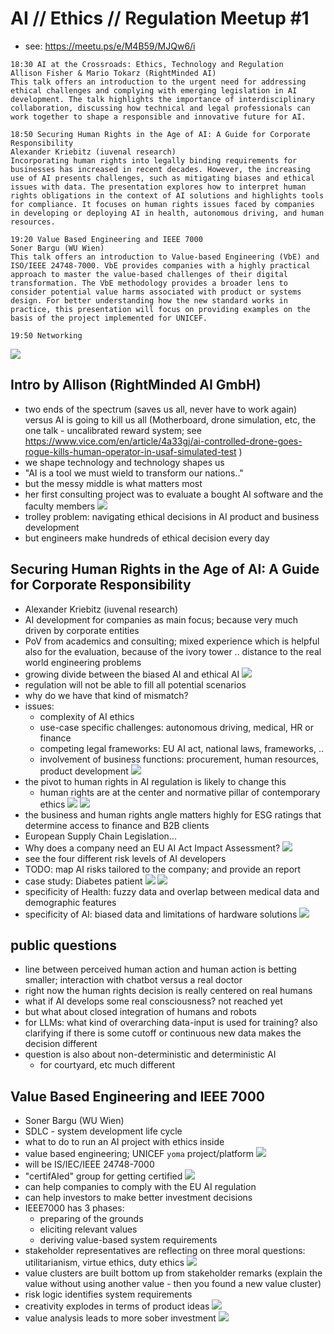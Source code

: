 # AI // Ethics // Regulation Meetup #1

* see: https://meetu.ps/e/M4B59/MJQw6/i
```
18:30 AI at the Crossroads: Ethics, Technology and Regulation
Allison Fisher & Mario Tokarz (RightMinded AI)
This talk offers an introduction to the urgent need for addressing ethical challenges and complying with emerging legislation in AI development. The talk highlights the importance of interdisciplinary collaboration, discussing how technical and legal professionals can work together to shape a responsible and innovative future for AI.

18:50 Securing Human Rights in the Age of AI: A Guide for Corporate Responsibility
Alexander Kriebitz (iuvenal research)
Incorporating human rights into legally binding requirements for businesses has increased in recent decades. However, the increasing use of AI presents challenges, such as mitigating biases and ethical issues with data. The presentation explores how to interpret human rights obligations in the context of AI solutions and highlights tools for compliance. It focuses on human rights issues faced by companies in developing or deploying AI in health, autonomous driving, and human resources.

19:20 Value Based Engineering and IEEE 7000
Soner Bargu (WU Wien)
This talk offers an introduction to Value-based Engineering (VbE) and ISO/IEEE 24748-7000. VbE provides companies with a highly practical approach to master the value-based challenges of their digital transformation. The VbE methodology provides a broader lens to consider potential value harms associated with product or systems design. For better understanding how the new standard works in practice, this presentation will focus on providing examples on the basis of the project implemented for UNICEF.

19:50 Networking
```

![](img00.png)

## Intro by Allison (RightMinded AI GmbH)
* two ends of the spectrum (saves us all, never have to work again) versus AI is going to kill us all (Motherboard, drone simulation, etc, the one talk - uncalibrated reward system; see https://www.vice.com/en/article/4a33gj/ai-controlled-drone-goes-rogue-kills-human-operator-in-usaf-simulated-test )
* we shape technology and technology shapes us
* "AI is a tool we must wield to transform our nations.."
* but the messy middle is what matters most
* her first consulting project was to evaluate a bought AI software and the faculty members
![](img01.png)
* trolley problem: navigating ethical decisions in AI product and business development
* but engineers make hundreds of ethical decision every day

## Securing Human Rights in the Age of AI: A Guide for Corporate Responsibility
* Alexander Kriebitz (iuvenal research)
* AI development for companies as main focus; because very much driven by corporate entities
* PoV from academics and consulting; mixed experience which is helpful also for the evaluation, because of the ivory tower .. distance to the real world engineering problems
* growing divide between the biased AI and ethical AI
![](img02.png)
* regulation will not be able to fill all potential scenarios
* why do we have that kind of mismatch?
* issues:
  * complexity of AI ethics
  * use-case specific challenges: autonomous driving, medical, HR or finance
  * competing legal frameworks: EU AI act, national laws, frameworks, ..
  * involvement of business functions: procurement, human resources, product development
![](img03.png)
* the pivot to human rights in AI regulation is likely to change this
  * human rights are at the center and normative pillar of contemporary ethics
![](img04.png)
![](img05.png)
* the business and human rights angle matters highly for ESG ratings that determine access to finance and B2B clients
* European Supply Chain Legislation...
* Why does a company need an EU AI Act Impact Assessment?
![](img06.png)
* see the four different risk levels of AI developers
* TODO: map AI risks tailored to the company; and provide an report
* case study: Diabetes patient
![](img07.png)
![](img08.png)
* specificity of Health: fuzzy data and overlap between medical data and demographic features
* specificity of AI: biased data and limitations of hardware solutions
![](img09.png)

## public questions
* line between perceived human action and human action is betting smaller; interaction with chatbot versus a real doctor
* right now the human rights decision is really centered on real humans
* what if AI develops some real consciousness? not reached yet
* but what about closed integration of humans and robots
* for LLMs: what kind of overarching data-input is used for training? also clarifying if there is some cutoff or continuous new data makes the decision different
* question is also about non-deterministic and deterministic AI
  * for courtyard, etc much different

## Value Based Engineering and IEEE 7000
* Soner Bargu (WU Wien)
* SDLC - system development life cycle
* what to do to run an AI project with ethics inside
* value based engineering; UNICEF `yoma` project/platform
![](img10.png)
* will be IS/IEC/IEEE 24748-7000
* "certifAIed" group for getting certified
![](img11.png)
* can help companies to comply with the EU AI regulation
* can help investors to make better investment decisions
* IEEE7000 has 3 phases:
  * preparing of the grounds
  * eliciting relevant values
  * deriving value-based system requirements
* stakeholder representatives are reflecting on three moral questions: utilitarianism, virtue ethics, duty ethics
![](img12.png)
* value clusters are built bottom up from stakeholder remarks (explain the value without using another value - then you found a new value cluster)
* risk logic identifies system requirements
* creativity explodes in terms of product ideas
![](img13.png)
* value analysis leads to more sober investment
![](img14.png)
